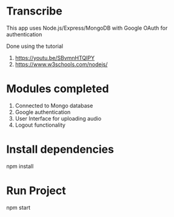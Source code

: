 # Transcribe

This app uses Node.js/Express/MongoDB with Google OAuth for authentication

Done using the tutorial 
  1. https://youtu.be/SBvmnHTQIPY
  2. https://www.w3schools.com/nodejs/

# Modules completed
  1. Connected to Mongo database
  2. Google authentication 
  3. User Interface for uploading audio
  4. Logout functionality 

# Install dependencies
npm install


# Run Project
npm start

